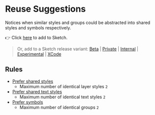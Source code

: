 # Reuse Suggestions

Notices when similar styles and groups could be abstracted into shared styles and symbols
respectively.

👉 Click
[here](https://add-sketch-assistant.now.sh/api/main?pkg=@sketch-hq/sketch-reuse-suggestions-assistant)
to add to Sketch.

> Or, add to a Sketch release variant:
> [Beta](https://add-sketch-assistant.now.sh/api/main?variant=beta&pkg=@sketch-hq/sketch-reuse-suggestions-assistant)
> |
> [Private](https://add-sketch-assistant.now.sh/api/main?variant=private&pkg=@sketch-hq/sketch-reuse-suggestions-assistant)
> |
> [Internal](https://add-sketch-assistant.now.sh/api/main?variant=internal&pkg=@sketch-hq/sketch-reuse-suggestions-assistant)
> |
> [Experimental](https://add-sketch-assistant.now.sh/api/main?variant=experimental&pkg=@sketch-hq/sketch-reuse-suggestions-assistant)
> |
> [XCode](https://add-sketch-assistant.now.sh/api/main?variant=xcode&pkg=@sketch-hq/sketch-reuse-suggestions-assistant)

## Rules

- [Prefer shared styles](https://github.com/sketch-hq/sketch-assistant-core-rules/tree/master/src/rules/layer-styles-prefer-shared)
  - Maximum number of identical layer styles `2`
- [Prefer shared text styles](https://github.com/sketch-hq/sketch-assistant-core-rules/tree/master/src/rules/text-styles-prefer-shared)
  - Maximum number of identical text styles `2`
- [Prefer symbols](https://github.com/sketch-hq/sketch-assistant-core-rules/tree/master/src/rules/groups-no-similar)
  - Maximum number of identical groups `2`
